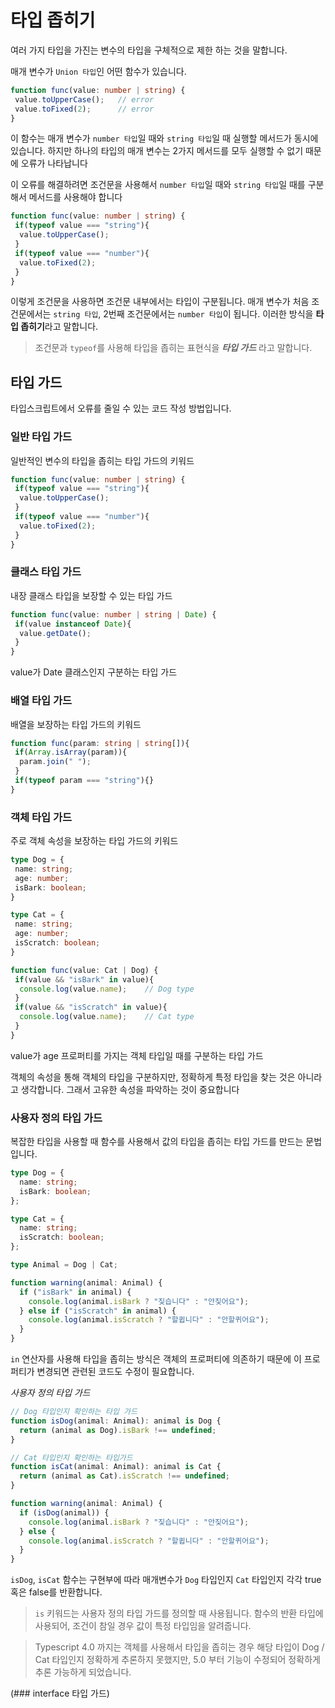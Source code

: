 # 타입 좁히기
여러 가지 타입을 가진는 변수의 타입을 구체적으로 제한 하는 것을 말합니다. 

매개 변수가 `Union 타입`인 어떤 함수가 있습니다.
```typescript
function func(value: number | string) {
 value.toUpperCase();   // error
 value.toFixed(2);      // error
}
```
이 함수는 매개 변수가 `number 타입`일 때와 `string 타입`일 때 실행할 메서드가 동시에 있습니다.
하지만 하나의 타입의 매개 변수는 2가지 메서드를 모두 실행할 수 없기 때문에 오류가 나타납니다

이 오류를 해결하려면 조건문을 사용해서 `number 타입`일 때와 `string 타입`일 때를 구분해서 메서드를 사용해야 합니다
```typescript
function func(value: number | string) {
 if(typeof value === "string"){
  value.toUpperCase();
 }
 if(typeof value === "number"){
  value.toFixed(2);
 }
}
```
이렇게 조건문을 사용하면 조건문 내부에서는 타입이 구분됩니다.
매개 변수가 처음 조건문에서는 `string 타입`, 2번째 조건문에서는 `number 타입`이 됩니다. 이러한 방식을 **타입 좁히기**라고 말합니다.

> 조건문과 `typeof`를 사용해 타입을 좁히는 표현식을 ***타입 가드*** 라고 말합니다.

## 타입 가드
타입스크립트에서 오류를 줄일 수 있는 코드 작성 방법입니다.

### 일반 타입 가드
일반적인 변수의 타입을 좁히는 타입 가드의 키워드

```typescript
function func(value: number | string) {
 if(typeof value === "string"){
  value.toUpperCase();
 }
 if(typeof value === "number"){
  value.toFixed(2);
 }
}
```

### 클래스 타입 가드
내장 클래스 타입을 보장할 수 있는 타입 가드

```typescript
function func(value: number | string | Date) {
 if(value instanceof Date){
  value.getDate();
 }
}
```
value가 Date 클래스인지 구분하는 타입 가드

### 배열 타입 가드
배열을 보장하는 타입 가드의 키워드

```typescript
function func(param: string | string[]){
 if(Array.isArray(param)){
  param.join(" ");
 }
 if(typeof param === "string"){}
}
```

### 객체 타입 가드
주로 객체 속성을 보장하는 타입 가드의 키워드

```typescript
type Dog = {
 name: string;
 age: number;
 isBark: boolean;
}

type Cat = {
 name: string;
 age: number;
 isScratch: boolean;
}

function func(value: Cat | Dog) {
 if(value && "isBark" in value){
  console.log(value.name);    // Dog type
 }
 if(value && "isScratch" in value){
  console.log(value.name);    // Cat type
 }
}
```
value가 age 프로퍼티를 가지는 객체 타입일 때를 구분하는 타입 가드

객체의 속성을 통해 객체의 타입을 구분하지만, 정확하게 특정 타입을 찾는 것은 아니라고 생각합니다.
그래서 고유한 속성을 파악하는 것이 중요합니다


### 사용자 정의 타입 가드
복잡한 타입을 사용할 때 함수를 사용해서 값의 타입을 좁히는 타입 가드를 만드는 문법입니다.

```typescript
type Dog = {
  name: string;
  isBark: boolean;
};

type Cat = {
  name: string;
  isScratch: boolean;
};

type Animal = Dog | Cat;

function warning(animal: Animal) {
  if ("isBark" in animal) {
    console.log(animal.isBark ? "짖습니다" : "안짖어요");
  } else if ("isScratch" in animal) {
    console.log(animal.isScratch ? "할큅니다" : "안할퀴어요");
  }
}
```
`in` 연산자를 사용해 타입을 좁히는 방식은 객체의 프로퍼티에 의존하기 때문에 이 프로퍼티가 변경되면 관련된 코드도 수정이 필요합니다.

*사용자 정의 타입 가드*
```typescript
// Dog 타입인지 확인하는 타입 가드
function isDog(animal: Animal): animal is Dog {
  return (animal as Dog).isBark !== undefined;
}

// Cat 타입인지 확인하는 타입가드
function isCat(animal: Animal): animal is Cat {
  return (animal as Cat).isScratch !== undefined;
}

function warning(animal: Animal) {
  if (isDog(animal)) {
    console.log(animal.isBark ? "짖습니다" : "안짖어요");
  } else {
    console.log(animal.isScratch ? "할큅니다" : "안할퀴어요");
  }
}
```
`isDog`, `isCat` 함수는 구현부에 따라 매개변수가 `Dog` 타입인지 `Cat` 타입인지 각각 true 혹은 false를 반환합니다.

> `is` 키워드는 사용자 정의 타입 가드를 정의할 때 사용됩니다. 함수의 반환 타입에 사용되어, 조건이 참일 경우 값이 특정 타입임을 알려줍니다.

> Typescript 4.0 까지는 객체를 사용해서 타입을 좁히는 경우 해당 타입이 Dog / Cat 타입인지 정확하게 추론하지 못했지만, 5.0 부터 기능이 수정되어 정확하게 추론 가능하게 되었습니다.

(### interface 타입 가드)
